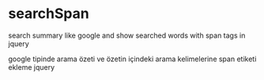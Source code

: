 # searchSpan
search summary like google and show searched words with span tags in jquery

google tipinde arama özeti ve özetin içindeki arama kelimelerine span etiketi ekleme jquery
